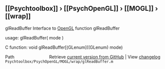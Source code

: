 ## [[Psychtoolbox]] &#8250; [[PsychOpenGL]] &#8250; [[MOGL]] &#8250; [[wrap]]

glReadBuffer  Interface to [OpenGL](OpenGL) function glReadBuffer  
  
usage:  glReadBuffer( mode )  
  
C function:  void glReadBuffer[(GLenum]((GLenum) mode)  




<div class="code_header" style="text-align:right;">
  <span style="float:left;">Path&nbsp;&nbsp;</span> <span class="counter">Retrieve <a href=
  "https://raw.github.com/Psychtoolbox-3/Psychtoolbox-3/beta/Psychtoolbox/PsychOpenGL/MOGL/wrap/glReadBuffer.m">current version from GitHub</a> | View <a href=
  "https://github.com/Psychtoolbox-3/Psychtoolbox-3/commits/beta/Psychtoolbox/PsychOpenGL/MOGL/wrap/glReadBuffer.m">changelog</a></span>
</div>
<div class="code">
  <code>Psychtoolbox/PsychOpenGL/MOGL/wrap/glReadBuffer.m</code>
</div>

